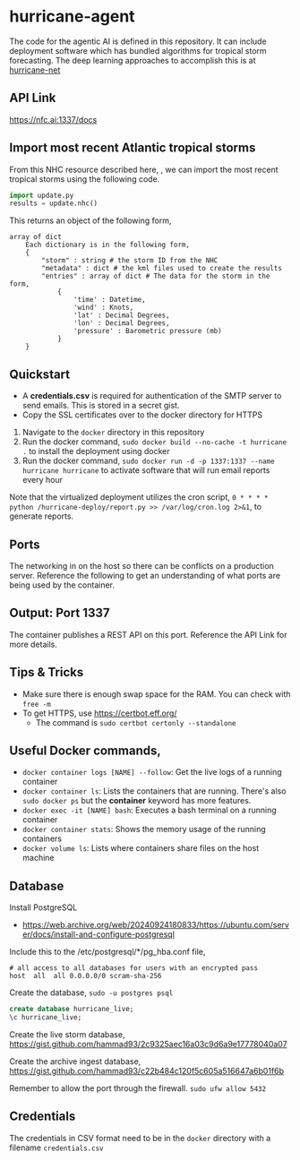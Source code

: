 # hurricane-agent
The code for the agentic AI is defined in this repository. It can include deployment software which has 
bundled algorithms for tropical storm forecasting. The deep learning approaches to accomplish this is at
<a href="https://github.com/hammad93/hurricane-net" target="_blank">hurricane-net</a>

## API Link

https://nfc.ai:1337/docs

## Import most recent Atlantic tropical storms

From this NHC resource described here, , we can import the most recent tropical
storms using the following code.

```python
import update.py
results = update.nhc()
```

This returns an object of the following form,

    array of dict
        Each dictionary is in the following form,
        {
            "storm" : string # the storm ID from the NHC
            "metadata" : dict # the kml files used to create the results
            "entries" : array of dict # The data for the storm in the form,
                {
                    'time' : Datetime,
                    'wind' : Knots,
                    'lat' : Decimal Degrees,
                    'lon' : Decimal Degrees,
                    'pressure' : Barometric pressure (mb)
                }
        }

## Quickstart
  - A **credentials.csv** is required for authentication of the SMTP server to send emails. This is stored in a secret gist.
  - Copy the SSL certificates over to the docker directory for HTTPS

1. Navigate to the `docker` directory in this repository
2. Run the docker command, `sudo docker build --no-cache -t hurricane .` to install the deployment using docker
3. Run the docker command, `sudo docker run -d -p 1337:1337 --name hurricane hurricane` to activate software that will run email reports every hour

Note that the virtualized deployment utilizes the cron script, `0 * * * * python /hurricane-deploy/report.py >> /var/log/cron.log 2>&1`, to generate reports.

## Ports
The networking in on the host so there can be conflicts on a production server. Reference the following to get an understanding of what ports are being used by the container.

## Output: Port 1337
The container publishes a REST API on this port. Reference the API Link for more details.

## Tips & Tricks

- Make sure there is enough swap space for the RAM. You can check with `free -m`
- To get HTTPS, use https://certbot.eff.org/
  - The command is `sudo certbot certonly --standalone`

## Useful Docker commands,
- `docker container logs [NAME] --follow`: Get the live logs of a running container
- `docker container ls`: Lists the containers that are running. There's also `sudo docker ps` but the __container__ keyword has more features.
- `docker exec -it [NAME] bash`: Executes a bash terminal on a running container
- `docker container stats`: Shows the memory usage of the running containers
- `docker volume ls`: Lists where containers share files on the host machine

## Database

Install PostgreSQL
- https://web.archive.org/web/20240924180833/https://ubuntu.com/server/docs/install-and-configure-postgresql

Include this to the /etc/postgresql/*/pg_hba.conf file,

```
# all access to all databases for users with an encrypted pass
host  all  all 0.0.0.0/0 scram-sha-256
```

Create the database,
`sudo -u postgres psql`

```sql
create database hurricane_live;
\c hurricane_live;
```

Create the live storm database,
https://gist.github.com/hammad93/2c9325aec16a03c9d6a9e17778040a07

Create the archive ingest database,
https://gist.github.com/hammad93/c22b484c120f5c605a516647a6b01f6b

Remember to allow the port through the firewall.
`sudo ufw allow 5432`

## Credentials

The credentials in CSV format need to be in the `docker` directory with a filename `credentials.csv`

